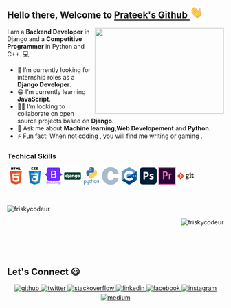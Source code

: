 <h2>Hello there, Welcome to <a  href="https://github.com/friskycodeur">Prateek's Github </a> <img  src="https://raw.githubusercontent.com/ABSphreak/ABSphreak/master/gifs/Hi.gif" width="30px"></h2>

<img align='right' src='https://image.myanimelist.net/ui/5LYzTBVoS196gvYvw3zjwBlFwbSWa-ZYTVw-694ANEc' width='300' height='200' />


I am a **Backend Developer** in Django and a **Competitive Programmer** in Python and C++. 💻

- 🔭 I’m currently looking for internship roles as a **Django Developer**.
- 😁 I’m currently learning **JavaScript**.
- 🧑‍💻 I’m looking to collaborate on open source projects based on **Django**.
- 💬 Ask me about **Machine learning**,**Web Developement** and **Python**.
- ⚡ Fun fact: When not coding , you will find me writing or gaming . 

### Techical Skills

<p align="left">
<img src="https://github.com/devicons/devicon/blob/master/icons/html5/html5-original-wordmark.svg" alt="html5" width="40" height="40"/> 
<img src="https://github.com/devicons/devicon/blob/master/icons/css3/css3-original-wordmark.svg" alt="css3" width="40" height="40"/> 
<img src="https://github.com/devicons/devicon/blob/master/icons/bootstrap/bootstrap-plain-wordmark.svg" alt="bootstrap" width="40" height="40"/>
<img src="https://github.com/devicons/devicon/blob/master/icons/django/django-original.svg" alt="django" width="40" height="40"/> 
<img src="https://github.com/devicons/devicon/blob/master/icons/python/python-original-wordmark.svg" alt="python" width="40" height="40"/> 
<img src="https://github.com/devicons/devicon/blob/master/icons/c/c-original.svg" alt="c" width="40" height="40"/> 
<img src="https://github.com/devicons/devicon/blob/master/icons/cplusplus/cplusplus-original.svg" alt="cplusplus" width="40" height="40"/> 
<img src="https://github.com/devicons/devicon/blob/master/icons/photoshop/photoshop-plain.svg" alt="photoshop" width="40" height="40"/> 
<img src="https://github.com/devicons/devicon/blob/master/icons/premierepro/premierepro-original.svg" alt="premierepro" width="40" height="40"/> 
<img src="https://github.com/devicons/devicon/blob/master/icons/git/git-original-wordmark.svg" alt="git" width="40" height="40"/> 
</p>
<br>
<p>&nbsp;<img align="left" src="https://github-readme-stats.vercel.app/api/top-langs/?username=friskycodeur&layout=compact&hide=html" alt="friskycodeur" /></p>
<p>&nbsp;<img align="right" src="https://github-readme-stats.vercel.app/api?username=friskycodeur&show_icons=true" alt="friskycodeur" /></p>
<br><br><br>
<h2> Let's Connect 😃 </h2>  
<div align="center">
<a href="https://github.com/friskycodeur" target="_blank">
<img src=https://img.shields.io/badge/github-%2324292e.svg?&style=for-the-badge&logo=github&logoColor=white alt=github style="margin-bottom: 5px;" />
</a>
<a href="https://twitter.com/moodyarrow" target="_blank">
<img src=https://img.shields.io/badge/twitter-%2300acee.svg?&style=for-the-badge&logo=twitter&logoColor=white alt=twitter style="margin-bottom: 5px;" />
</a>
<a href="https://stackoverflow.com/users/14524669" target="_blank">
<img src=https://img.shields.io/badge/stackoverflow-%23F28032.svg?&style=for-the-badge&logo=stackoverflow&logoColor=white alt=stackoverflow style="margin-bottom: 5px;" />
</a>
<a href="https://linkedin.com/in/friskycodeur" target="_blank">
<img src=https://img.shields.io/badge/linkedin-%231E77B5.svg?&style=for-the-badge&logo=linkedin&logoColor=white alt=linkedin style="margin-bottom: 5px;" />
</a>
<a href="https://www.facebook.com/2310prateek/" target="_blank">
<img src=https://img.shields.io/badge/facebook-%232E87FB.svg?&style=for-the-badge&logo=facebook&logoColor=white alt=facebook style="margin-bottom: 5px;" />
</a>
<a href="https://instagram.com/friskycodeur" target="_blank">
<img src=https://img.shields.io/badge/instagram-%23000000.svg?&style=for-the-badge&logo=instagram&logoColor=white alt=instagram style="margin-bottom: 5px;" />
</a>
<a href="https://medium.com/@friskycodeur" target="_blank">
<img src=https://img.shields.io/badge/medium-%23292929.svg?&style=for-the-badge&logo=medium&logoColor=white alt=medium style="margin-bottom: 5px;" />
</a>  
</div>  
